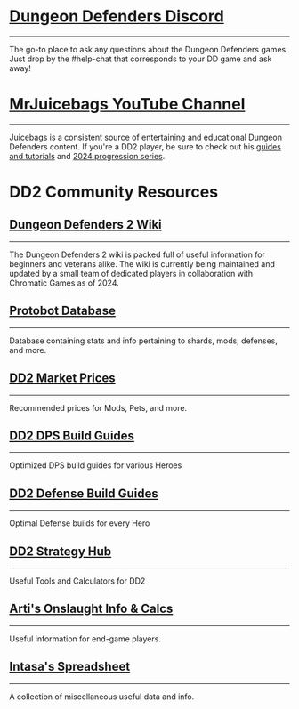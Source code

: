 # [Dungeon Defenders Discord](http://discord.me/dd2)
---

The go-to place to ask any questions about the Dungeon Defenders games. Just drop by the #help-chat that corresponds to your DD game and ask away!

# [MrJuicebags YouTube Channel](https://www.youtube.com/user/MrJuicebags/)
---

Juicebags is a consistent source of entertaining and educational Dungeon Defenders content. If you're a DD2 player, be sure to check out his [guides and tutorials](https://www.youtube.com/playlist?list=PLLsVTZAnioCh9Ryz_cteSVZfODolx1ctY) and [2024 progression series](https://www.youtube.com/playlist?list=PLLsVTZAnioCgiLCCDYrs3ETr7-lSIQIbB).


# **DD2 Community Resources**

## [Dungeon Defenders 2 Wiki](http://wiki.dungeondefenders2.com/wiki/Main_Page)
---

The Dungeon Defenders 2 wiki is packed full of useful information for beginners and veterans alike. The wiki is currently being maintained and updated by a small team of dedicated players in collaboration with Chromatic Games as of 2024.


## [Protobot Database](https://bit.ly/Protobot)
---

Database containing stats and info pertaining to shards, mods, defenses, and more.


## [DD2 Market Prices](https://bit.ly/dd2market)
---

Recommended prices for Mods, Pets, and more.


## [DD2 DPS Build Guides](https://docs.google.com/spreadsheets/d/14eqaz9FgWAM9jBZagH3araTz0509KvO3x2FssmdHvoA)
---

Optimized DPS build guides for various Heroes


## [DD2 Defense Build Guides](https://docs.google.com/spreadsheets/d/1sjBA60Fr9ryVnw4FUIMU2AVXbKw395Tdz7j--EAUA1A)
---

Optimal Defense builds for every Hero


## [DD2 Strategy Hub](https://dd2strategyhub.com/)
---

Useful Tools and Calculators for DD2


## [Arti's Onslaught Info & Calcs](https://docs.google.com/spreadsheets/d/1F7MsIIwdKJhhXrFMbUihtnH1pQnhyW06hX0RG2a-YVQ)
---

Useful information for end-game players.


## [Intasa's Spreadsheet](https://docs.google.com/spreadsheets/u/0/d/1fBWuVgAn4gGDUg7WpsgUQgVeD1_qm6HX-tXnaNPtnTs)
---

A collection of miscellaneous useful data and info.
<!--

This is commented out because the forums are currently down.

## [Dungeon Defenders Forums](https://dungeondefenders.com/2/forum/16/players-helping-players)
---

The Players Helping Players section of the official forums is a good place to ask more complex or technical questions, if you don't mind waiting for a reply.

-->